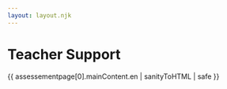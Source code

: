 ```yaml
---
layout: layout.njk
---
```

# Teacher Support
{{ assessementpage[0].mainContent.en | sanityToHTML | safe }}


